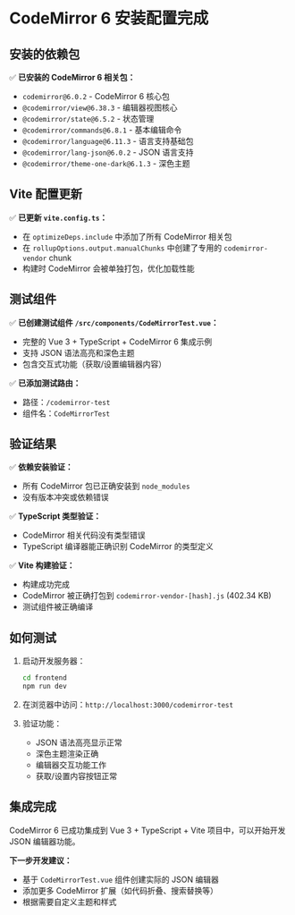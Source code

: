 # CodeMirror 6 安装配置完成

## 安装的依赖包

✅ **已安装的 CodeMirror 6 相关包：**
- `codemirror@6.0.2` - CodeMirror 6 核心包
- `@codemirror/view@6.38.3` - 编辑器视图核心
- `@codemirror/state@6.5.2` - 状态管理
- `@codemirror/commands@6.8.1` - 基本编辑命令
- `@codemirror/language@6.11.3` - 语言支持基础包
- `@codemirror/lang-json@6.0.2` - JSON 语言支持
- `@codemirror/theme-one-dark@6.1.3` - 深色主题

## Vite 配置更新

✅ **已更新 `vite.config.ts`：**
- 在 `optimizeDeps.include` 中添加了所有 CodeMirror 相关包
- 在 `rollupOptions.output.manualChunks` 中创建了专用的 `codemirror-vendor` chunk
- 构建时 CodeMirror 会被单独打包，优化加载性能

## 测试组件

✅ **已创建测试组件 `/src/components/CodeMirrorTest.vue`：**
- 完整的 Vue 3 + TypeScript + CodeMirror 6 集成示例
- 支持 JSON 语法高亮和深色主题
- 包含交互式功能（获取/设置编辑器内容）

✅ **已添加测试路由：**
- 路径：`/codemirror-test`
- 组件名：`CodeMirrorTest`

## 验证结果

✅ **依赖安装验证：**
- 所有 CodeMirror 包已正确安装到 `node_modules`
- 没有版本冲突或依赖错误

✅ **TypeScript 类型验证：**
- CodeMirror 相关代码没有类型错误
- TypeScript 编译器能正确识别 CodeMirror 的类型定义

✅ **Vite 构建验证：**
- 构建成功完成
- CodeMirror 被正确打包到 `codemirror-vendor-[hash].js` (402.34 KB)
- 测试组件被正确编译

## 如何测试

1. 启动开发服务器：
   ```bash
   cd frontend
   npm run dev
   ```

2. 在浏览器中访问：`http://localhost:3000/codemirror-test`

3. 验证功能：
   - JSON 语法高亮显示正常
   - 深色主题渲染正确
   - 编辑器交互功能工作
   - 获取/设置内容按钮正常

## 集成完成

CodeMirror 6 已成功集成到 Vue 3 + TypeScript + Vite 项目中，可以开始开发 JSON 编辑器功能。

**下一步开发建议：**
- 基于 `CodeMirrorTest.vue` 组件创建实际的 JSON 编辑器
- 添加更多 CodeMirror 扩展（如代码折叠、搜索替换等）
- 根据需要自定义主题和样式